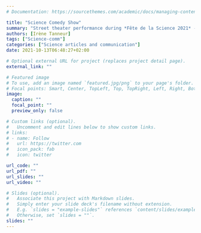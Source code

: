 ```yaml
---
# Documentation: https://sourcethemes.com/academic/docs/managing-content/

title: "Science Comedy Show"
summary: "Street theater performance during *Fête de la Science 2021* - see [this article](https://actu.fr/pays-de-la-loire/yvre-l-eveque_72386/photos-pres-du-mans-le-village-des-sciences-se-plait-bien-a-l-abbaye-royale-de-l-epau_45566881.html) (in French)"
authors: [Irène Tanneur]
tags: ["Science-comm"]
categories: ["Science articles and communication"]
date: 2021-10-13T06:48:27+02:00

# Optional external URL for project (replaces project detail page).
external_link: ""

# Featured image
# To use, add an image named `featured.jpg/png` to your page's folder.
# Focal points: Smart, Center, TopLeft, Top, TopRight, Left, Right, BottomLeft, Bottom, BottomRight.
image:
  caption: ""
  focal_point: ""
  preview_only: false

# Custom links (optional).
#   Uncomment and edit lines below to show custom links.
# links:
# - name: Follow
#   url: https://twitter.com
#   icon_pack: fab
#   icon: twitter

url_code: ""
url_pdf: ""
url_slides: ""
url_video: ""

# Slides (optional).
#   Associate this project with Markdown slides.
#   Simply enter your slide deck's filename without extension.
#   E.g. `slides = "example-slides"` references `content/slides/example-slides.md`.
#   Otherwise, set `slides = ""`.
slides: ""
---
```

